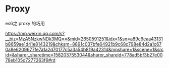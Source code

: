 # Proxy





es6之 proxy 的巧用

https://mp.weixin.qq.com/s?__biz=MzA5NzkwNDk3MQ==&mid=2650591251&idx=1&sn=a89c9eaa43131b8659ae1d41e8143219&chksm=8891c037bfe64921b9c68c798e84d2a1c670a8e6209677fe7a1a2d70177c5a3a54b819a4231d&mpshare=1&scene=1&srcid=&sharer_sharetime=1582037553044&sharer_shareid=778ad5bf3b27e0078eb105d7277263f6#rd